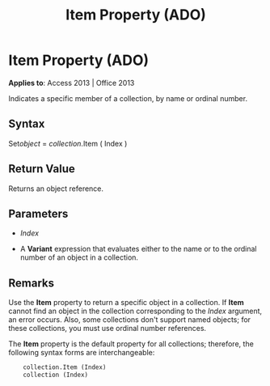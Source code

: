 ﻿---
title: Item Property (ADO)
TOCTitle: Item Property (ADO)
ms:assetid: 793c305f-0e5b-a529-e21f-b7ab0843ed49
ms:mtpsurl: https://msdn.microsoft.com/library/JJ249499(v=office.15)
ms:contentKeyID: 48545767
ms.date: 09/18/2015
mtps_version: v=office.15
---

# Item Property (ADO)

**Applies to**: Access 2013 | Office 2013

Indicates a specific member of a collection, by name or ordinal number.

## Syntax

Set*object* = *collection*.Item ( Index )

## Return Value

Returns an object reference.

## Parameters

- *Index*

- A **Variant** expression that evaluates either to the name or to the ordinal number of an object in a collection.

## Remarks

Use the **Item** property to return a specific object in a collection. If **Item** cannot find an object in the collection corresponding to the *Index* argument, an error occurs. Also, some collections don't support named objects; for these collections, you must use ordinal number references.

The **Item** property is the default property for all collections; therefore, the following syntax forms are interchangeable:

```vb
    collection.Item (Index)
    collection (Index)
```
